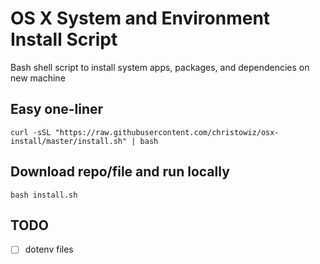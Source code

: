 # OS X System and Environment Install Script

Bash shell script to install system apps, packages, and dependencies on new machine

## Easy one-liner

```
curl -sSL "https://raw.githubusercontent.com/christowiz/osx-install/master/install.sh" | bash
```

## Download repo/file and run locally

```
bash install.sh
```

## TODO

-   [ ] dotenv files
